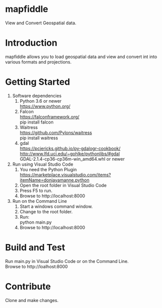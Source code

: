 # mapfiddle
View and Convert Geospatial data.

# Introduction 
mapfiddle allows you to load geospatial data and view and convert int into various formats and projections.

# Getting Started
1. Software dependencies
    1. Python 3.6 or newer  
       https://www.python.org/
    2. Falcon  
       https://falconframework.org/  
       pip install falcon
    3. Waitress  
       https://github.com/Pylons/waitress  
       pip install waitress
    4. gdal  
       https://pcjericks.github.io/py-gdalogr-cookbook/  
       http://www.lfd.uci.edu/~gohlke/pythonlibs/#gdal  
       GDAL-2.1.4-cp36-cp36m-win_amd64.whl or newer
2. Run using Visual Studio Code
    1. You need the Python Plugin  
       https://marketplace.visualstudio.com/items?itemName=donjayamanne.python
    2. Open the root folder in Visual Studio Code
    3. Press F5 to run.
    4. Browse to http://localhost:8000
3. Run on the Command Line
    1. Start a windows command window.
    2. Change to the root folder.
    3. Run:  
       python main.py
    4. Browse to http://localhost:8000

# Build and Test
Run main.py in Visual Studio Code or on the Command Line.  
Browse to http://loalhost:8000

# Contribute
Clone and make changes.
